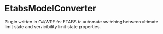 # EtabsModelConverter
Plugin written in C#/WPF for ETABS to automate switching between ultimate limit state and servicibility limit state properties.
